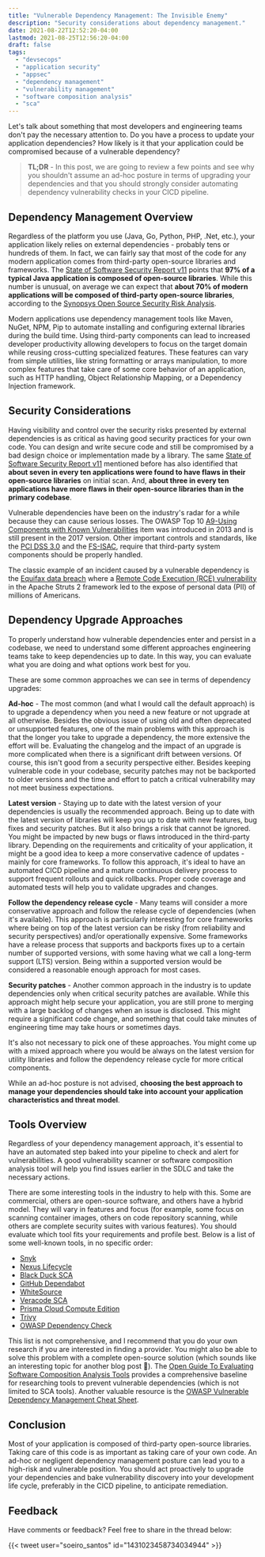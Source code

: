 ```yaml
---
title: "Vulnerable Dependency Management: The Invisible Enemy"
description: "Security considerations about dependency management."
date: 2021-08-22T12:52:20-04:00
lastmod: 2021-08-25T12:56:20-04:00
draft: false
tags:
  - "devsecops"
  - "application security"
  - "appsec"
  - "dependency management"
  - "vulnerability management"
  - "software composition analysis"
  - "sca"
---
```


Let's talk about something that most developers and engineering teams don't pay the necessary attention to. Do you have a process to update your application dependencies? How likely is it that your application could be compromised because of a vulnerable dependency?

<!--more-->

> **TL;DR** - In this post, we are going to review a few points and see why you shouldn't assume an ad-hoc posture in terms of upgrading your dependencies and that you should strongly consider automating dependency vulnerability checks in your CICD pipeline.

## Dependency Management Overview

Regardless of the platform you use (Java, Go, Python, PHP, .Net, etc.), your application likely relies on external dependencies - probably tens or hundreds of them. In fact, we can fairly say that most of the code for any modern application comes from third-party open-source libraries and frameworks. The [State of Software Security Report v11](https://www.veracode.com/state-of-software-security-report) points that **97% of a typical Java application is composed of open-source libraries**. While this number is unusual, on average we can expect that **about 70% of modern applications will be composed of third-party open-source libraries**, according to the [Synopsys Open Source Security Risk Analysis](https://www.synopsys.com/software-integrity/resources/analyst-reports/open-source-security-risk-analysis.html).

Modern applications use dependency management tools like Maven, NuGet, NPM, Pip to automate installing and configuring external libraries during the build time. Using third-party components can lead to increased developer productivity allowing developers to focus on the target domain while reusing cross-cutting specialized features. These features can vary from simple utilities, like string formatting or arrays manipulation, to more complex features that take care of some core behavior of an application, such as HTTP handling, Object Relationship Mapping, or a Dependency Injection framework.

## Security Considerations

Having visibility and control over the security risks presented by external dependencies is as critical as having good security practices for your own code. You can design and write secure code and still be compromised by a bad design choice or implementation made by a library. The same [State of Software Security Report v11]((https://www.veracode.com/state-of-software-security-report)) mentioned before has also identified that **about seven in every ten applications were found to have flaws in their open-source libraries** on initial scan. And, **about three in every ten applications have more flaws in their open-source libraries than in the primary codebase**.

Vulnerable dependencies have been on the industry's radar for a while because they can cause serious losses. The OWASP Top 10 [A9-Using Components with Known Vulnerabilities](https://owasp.org/www-project-top-ten/2017/A9_2017-Using_Components_with_Known_Vulnerabilities) item was introduced in 2013 and is still present in the 2017 version. Other important controls and standards, like the [PCI DSS 3.0](https://www.pcisecuritystandards.org/document_library?category=pcidss&document=pci_dss) and the [FS-ISAC](https://www.fsisac.com/hubfs/Resources/FSISAC-ThirdPartySecurityControlTypes-Whitepaper_2015.pdf), require that third-party system components should be properly handled.

The classic example of an incident caused by a vulnerable dependency is the [Equifax data breach](https://www.trendmicro.com/en_us/research/17/c/cve-2017-5638-apache-struts-vulnerability-remote-code-execution.html) where a [Remote Code Execution (RCE) vulnerability](https://nvd.nist.gov/vuln/detail/CVE-2017-5638) in the Apache Struts 2 framework led to the expose of personal data (PII) of millions of Americans.

## Dependency Upgrade Approaches

To properly understand how vulnerable dependencies enter and persist in a codebase, we need to understand some different approaches engineering teams take to keep dependencies up to date. In this way, you can evaluate what you are doing and what options work best for you.

These are some common approaches we can see in terms of dependency upgrades:

**Ad-hoc** - The most common (and what I would call the default approach) is to upgrade a dependency when you need a new feature or not upgrade at all otherwise. Besides the obvious issue of using old and often deprecated or unsupported features, one of the main problems with this approach is that the longer you take to upgrade a dependency, the more extensive the effort will be. Evaluating the changelog and the impact of an upgrade is more complicated when there is a significant drift between versions. Of course, this isn't good from a security perspective either. Besides keeping vulnerable code in your codebase, security patches may not be backported to older versions and the time and effort to patch a critical vulnerability may not meet business expectations.

**Latest version** - Staying up to date with the latest version of your dependencies is usually the recommended approach. Being up to date with the latest version of libraries will keep you up to date with new features, bug fixes and security patches. But it also brings a risk that cannot be ignored. You might be impacted by new bugs or flaws introduced in the third-party library. Depending on the requirements and criticality of your application, it might be a good idea to keep a more conservative cadence of updates - mainly for core frameworks. To follow this approach, it's ideal to have an automated CICD pipeline and a mature continuous delivery process to support frequent rollouts and quick rollbacks. Proper code coverage and automated tests will help you to validate upgrades and changes.

**Follow the dependency release cycle** - Many teams will consider a more conservative approach and follow the release cycle of dependencies (when it's available). This approach is particularly interesting for core frameworks where being on top of the latest version can be risky (from reliability and security perspectives) and/or operationally expensive. Some frameworks have a release process that supports and backports fixes up to a certain number of supported versions, with some having what we call a long-term support (LTS) version. Being within a supported version would be considered a reasonable enough approach for most cases.

**Security patches** - Another common approach in the industry is to update dependencies only when critical security patches are available. While this approach might help secure your application, you are still prone to merging with a large backlog of changes when an issue is disclosed. This might require a significant code change, and something that could take minutes of engineering time may take hours or sometimes days.

It's also not necessary to pick one of these approaches. You might come up with a mixed approach where you would be always on the latest version for utility libraries and follow the dependency release cycle for more critical components.

While an ad-hoc posture is not advised, **choosing the best approach to manage your dependencies should take into account your application characteristics and threat model**.

## Tools Overview

Regardless of your dependency management approach, it's essential to have an automated step baked into your pipeline to check and alert for vulnerabilities. A good vulnerability scanner or software composition analysis tool will help you find issues earlier in the SDLC and take the necessary actions.

There are some interesting tools in the industry to help with this. Some are commercial, others are open-source software, and others have a hybrid model. They will vary in features and focus (for example, some focus on scanning container images, others on code repository scanning, while others are complete security suites with various features). You should evaluate which tool fits your requirements and profile best. Below is a list of some well-known tools, in no specific order:

* [Snyk](https://snyk.io/)
* [Nexus Lifecycle](https://www.sonatype.com/products/open-source-security-dependency-management?topnav=true)
* [Black Duck SCA](https://www.synopsys.com/blogs/software-security/manage-open-source-black-duck/)
* [GitHub Dependabot](https://docs.github.com/en/code-security/supply-chain-security/keeping-your-dependencies-updated-automatically/about-dependabot-version-updates)
* [WhiteSource](https://www.whitesourcesoftware.com/)
* [Veracode SCA](https://www.veracode.com/products/software-composition-analysis)
* [Prisma Cloud Compute Edition](https://docs.paloaltonetworks.com/prisma/prisma-cloud/prisma-cloud-admin-compute/vulnerability_management.html)
* [Trivy](https://aquasecurity.github.io/trivy)
* [OWASP Dependency Check](https://owasp.org/www-project-dependency-check/)

This list is not comprehensive, and I recommend that you do your own research if you are interested in finding a provider. You might also be able to solve this problem with a complete open-source solution (which sounds like an interesting topic for another blog post :slightly_smiling_face:). The [Open Guide To Evaluating Software Composition Analysis Tools](
https://www.linuxfoundation.org/wp-content/uploads/An-Open-Guide-To-Evaluating-Software-Composition-Analysis-Tools_V2.pdf) provides a comprehensive baseline for researching tools to prevent vulnerable dependencies (which is not limited to SCA tools). Another valuable resource is the [OWASP Vulnerable Dependency Management Cheat Sheet](https://cheatsheetseries.owasp.org/cheatsheets/Vulnerable_Dependency_Management_Cheat_Sheet.html).

## Conclusion

Most of your application is composed of third-party open-source libraries. Taking care of this code is as important as taking care of your own code. An ad-hoc or negligent dependency management posture can lead you to a high-risk and vulnerable position. You should act proactively to upgrade your dependencies and bake vulnerability discovery into your development life cycle, preferably in the CICD pipeline, to anticipate remediation.

## Feedback

Have comments or feedback? Feel free to share in the thread below:

{{< tweet user="soeiro_santos" id="1431023458734034944" >}}

